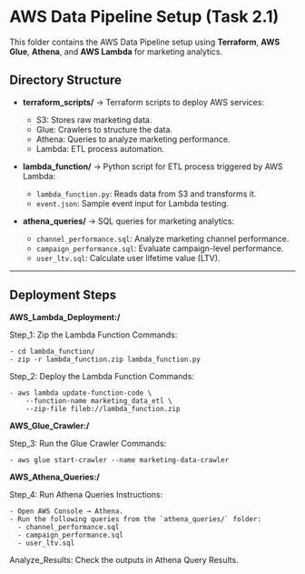 # AWS Data Pipeline Setup (Task 2.1)

This folder contains the AWS Data Pipeline setup using **Terraform**, **AWS Glue**, **Athena**, and **AWS Lambda** for marketing analytics.

## Directory Structure

- **terraform_scripts/** → Terraform scripts to deploy AWS services:
  - S3: Stores raw marketing data.
  - Glue: Crawlers to structure the data.
  - Athena: Queries to analyze marketing performance.
  - Lambda: ETL process automation.

- **lambda_function/** → Python script for ETL process triggered by AWS Lambda:
  - `lambda_function.py`: Reads data from S3 and transforms it.
  - `event.json`: Sample event input for Lambda testing.

- **athena_queries/** → SQL queries for marketing analytics:
  - `channel_performance.sql`: Analyze marketing channel performance.
  - `campaign_performance.sql`: Evaluate campaign-level performance.
  - `user_ltv.sql`: Calculate user lifetime value (LTV).

---

## Deployment Steps

**AWS_Lambda_Deployment:/**

  Step_1: Zip the Lambda Function
  Commands:
  
    - cd lambda_function/
    - zip -r lambda_function.zip lambda_function.py


  Step_2: Deploy the Lambda Function
  Commands:
  
    - aws lambda update-function-code \
        --function-name marketing_data_etl \
        --zip-file fileb://lambda_function.zip

**AWS_Glue_Crawler:/**

  Step_3: Run the Glue Crawler
  Commands:
  
    - aws glue start-crawler --name marketing-data-crawler

**AWS_Athena_Queries:/**

  Step_4: Run Athena Queries
  Instructions:
  
    - Open AWS Console → Athena.
    - Run the following queries from the `athena_queries/` folder:
      - channel_performance.sql
      - campaign_performance.sql
      - user_ltv.sql
  Analyze_Results: Check the outputs in Athena Query Results.

